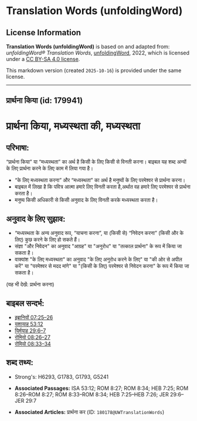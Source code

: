 # Translation Words (unfoldingWord)

## License Information

**Translation Words (unfoldingWord)** is based on and adapted from: _unfoldingWord® Translation Words_, [unfoldingWord](https://unfoldingword.org/utw), 2022, which is licensed under a [CC BY-SA 4.0 license](https://creativecommons.org/licenses/by-sa/4.0/legalcode.en).

This markdown version (created `2025-10-16`) is provided under the same license.



--------------------------------

## प्रार्थना किया (id: 179941)

प्रार्थना किया, मध्यस्थता की, मध्यस्थता
=======================================

परिभाषा:
--------

“प्रार्थना किया” या “मध्यस्थता” का अर्थ है किसी के लिए किसी से विनती करना। बाइबल यह शब्द अन्यों के लिए प्रार्थना करने के लिए काम में लिया गया है।

* “के लिए मध्यस्थता करना” और “मध्यस्थता” का अर्थ है मनुष्यों के लिए परमेश्वर से प्रार्थना करना।
* बाइबल में लिखा है कि पवित्र आत्मा हमारे लिए विनती करता है,अर्थात वह हमारे लिए परमेश्वर से प्रार्थना करता है।
* मनुष्य किसी अधिकारी से किसी अनुवाद के लिए विनती करके मध्यस्थता करता है।

अनुवाद के लिए सुझाव:
--------------------

* “मध्यस्थता के अन्य अनुवाद रूप, “याचना करना”, या (किसी से) “निवेदन करना” (किसी और के लिए) कुछ करने के लिए हो सकते हैं।
* संज्ञा "और निवेदन" का अनुवाद "आग्रह" या "अनुरोध" या "तत्काल प्रार्थना" के रूप में किया जा सकता है।
* वाक्यांश "के लिए मध्यस्थता" का अनुवाद "के लिए अनुरोध करने के लिए" या "की ओर से अपील करें" या "परमेश्वर से मदद मांगे" या "(किसी के लिए) परमेश्वर से निवेदन करना" के रूप में किया जा सकता है।

(यह भी देखें: प्रार्थना करना)

बाइबल सन्दर्भ:
--------------

* [इब्रानियों 07:25–26](https://ref.ly/Heb7:25-Heb7:26)
* [यशायाह 53:12](https://ref.ly/Isa53:12)
* [यिर्मयाह 29:6–7](https://ref.ly/Jer29:6-Jer29:7)
* [रोमियो 08:26–27](https://ref.ly/Rom8:26-Rom8:27)
* [रोमियो 08:33–34](https://ref.ly/Rom8:33-Rom8:34)

शब्द तथ्य:
----------

* Strong's: H6293, G1783, G1793, G5241

* **Associated Passages:** ISA 53:12; ROM 8:27; ROM 8:34; HEB 7:25; ROM 8:26–ROM 8:27; ROM 8:33–ROM 8:34; HEB 7:25–HEB 7:26; JER 29:6–JER 29:7
* **Associated Articles:** प्रार्थना कर (ID: `180178@UWTranslationWords`)

